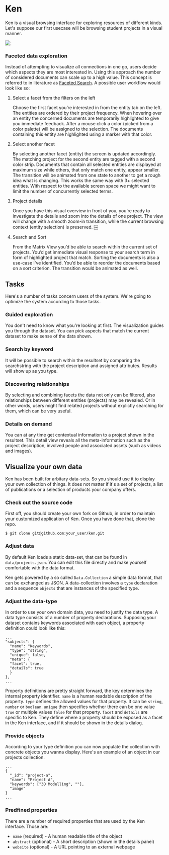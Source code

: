 # Ken

Ken is a visual browsing interface for exploring resources of different kinds. Let's suppose our first usecase will be browsing student projects in a visual manner.

![](http://f.cl.ly/items/1R3P0C3V2R0k3b1l3L00/ken.png)

### Faceted data exploration

Instead of attempting to visualize all connections in one go, users decide which aspects they are most interested in. Using this approach the number of considered documents can scale up to a high value. This concept is referred to in literature as [Faceted Search](http://en.wikipedia.org/wiki/Faceted_search). A possible user workflow would look like so:


1. Select a facet from the filters on the left
   
   Choose the first facet you’re interested in from the entity tab on the left. The entities are ordered by their project frequency. When hovering over an entity the concerned documents are temporarily highlighted to give you immediate feedback. After a mouse click a color (picked from a color palette) will be assigned to the selection. The documents containing this entity are highlighted using a marker with that color.

2. Select another facet

   By selecting another facet (entity) the screen is updated accordingly. The matching project for the second entity are tagged with a second color strip. Documents that contain all selected entities are displayed at maximum size while others, that only match one entity, appear smaller. The transition will be animated from one state to another to get a rough idea what is changing. This works the same way with 3+ selected entities. With respect to the available screen space we might want to limit the number of concurrently selected terms.

3. Project details

   Once you have this visual overview in front of you, you’re ready to investigate the details and zoom into the details of one project. The view will change with a smooth zoom-in transition, while the current browsing context (entity selection) is preserved.
￼

4. Search and Sort

   From the Matrix View you’d be able to search within the current set of projects. You’d get immediate visual response to your search term in form of highlighted project that match. Sorting the documents is also a use-case I've identified. You’d be able to reorder the documents based on a sort criterion. The transition would be animated as well.

## Tasks

Here's a number of tasks concern users of the system. We're going to optimize the system according to those tasks.

### Guided exploration

You don't need to know what you're looking at first. The visualization guides you through the dataset. You can pick aspects that match the current dataset to make sense of the data shown.

### Search by keyword

It will be possible to search within the resultset by comparing the searchstring with the project description and assigned attributes. Results will show up as you type.

### Discovering relationships

By selecting and combining facets the data not only can be filtered, also relationships between different entities (projects) may be revealed. Or in other words, users might find related projects without explictly searching for them, which can be very useful.

### Details on demand

You can at any time get contextual information to a project shown in the resultset. This detail view reveals all the meta-information such as the project description, involved people and associated assets (such as videos and images).



## Visualize your own data

Ken has been built for arbitary data-sets. So you should use it to display your own collection of things. It does not matter if it's a set of projects, a list of publications or a selection of products your company offers.


### Check out the source code

First off, you should create your own fork on Github, in order to maintain your customized application of Ken. Once you have done that, clone the repo.

    $ git clone git@github.com:your_user/ken.git
    
### Adjust data

By default Ken loads a static data-set, that can be found in `data/projects.json`. You can edit this file directly and make yourself comfortable with the data format.

Ken gets powered by a so called `Data.Collection` a simple data format, that can be exchanged as JSON. A data-collection involves a `type` declaration and a sequence `objects` that are instances of the specified type.

### Adjust the data-type

In order to use your own domain data, you need to justify the data type. A data type consists of a number of property declarations. Supposing your dataset contains keywords associated with each object, a property definition could look like this:
	
    ...
    "subjects": {
      "name": "Keywords",
      "type": "string",
      "unique": false,
      "meta": {
      "facet": true,
      "details": true
      }
    },
    ...

Property definitions are pretty straight forward, the key determines the internal property identifier. `name` is a human readable description of the property. `type` defines the allowed values for that property. It can be `string`, `number` or `boolean`. `unique` then specifies whether there can be one value `true` or multiple values `false` for that property. `facet` and `details` are specific to Ken. They define where a property should be exposed as a facet in the Ken interface, and if it should be shown in the details dialog.

### Provide objects

According to your type definition you can now populate the collection with concrete objects you wanna display. Here's an example of an object in our projects collection.

    ...
    {
      "_id": "project-a",
      "name": "Project A",
      "keywords": ["3D Modelling", ""],
      "image"
    }
    ...
    
    
### Predfined properties

There are a number of required properties that are used by the Ken interface. Those are:

- `name` (required) - A human readable title of the object
- `abstract` (optional) - A short description (shown in the details panel)
- `website` (optional) - A URL pointing to an external webpage


